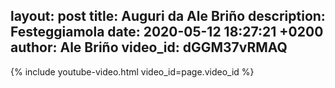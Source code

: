 layout: post
title:  Auguri da Ale Briño
description: Festeggiamola
date:   2020-05-12 18:27:21 +0200
author: Ale Briño
video_id: dGGM37vRMAQ
---

{% include youtube-video.html video_id=page.video_id %}
